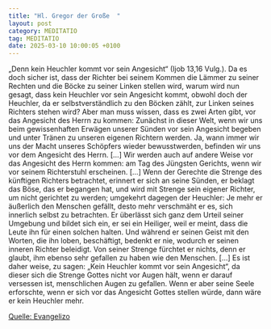 ```yaml
---
title: "Hl. Gregor der Große  "
layout: post
category: MEDITATIO
tag: MEDITATIO
date: 2025-03-10 10:00:05 +0100
---
```

„Denn kein Heuchler kommt vor sein Angesicht“ (Ijob 13,16 Vulg.). Da es doch sicher ist, dass der Richter bei seinem Kommen die Lämmer zu seiner Rechten und die Böcke zu seiner Linken stellen wird, warum wird nun gesagt, dass kein Heuchler vor sein Angesicht kommt, obwohl doch der Heuchler, da er selbstverständlich zu den Böcken zählt, zur Linken seines Richters stehen wird?
Aber man muss wissen, dass es zwei Arten gibt, vor das Angesicht des Herrn zu kommen: Zunächst in dieser Welt, wenn wir uns beim gewissenhaften Erwägen unserer Sünden vor sein Angesicht begeben und unter Tränen zu unseren eigenen Richtern werden.<!--more--> Ja, wann immer wir uns der Macht unseres Schöpfers wieder bewusstwerden, befinden wir uns vor dem Angesicht des Herrn. […]
Wir werden auch auf andere Weise vor das Angesicht des Herrn kommen: am Tag des Jüngsten Gerichts, wenn wir vor seinem Richterstuhl erscheinen. […] Wenn der Gerechte die Strenge des künftigen Richters betrachtet, erinnert er sich an seine Sünden, er beklagt das Böse, das er begangen hat, und wird mit Strenge sein eigener Richter, um nicht gerichtet zu werden; umgekehrt dagegen der Heuchler: Je mehr er äußerlich den Menschen gefällt, desto mehr verschmäht er es, sich innerlich selbst zu betrachten. Er überlässt sich ganz dem Urteil seiner Umgebung und bildet sich ein, er sei ein Heiliger, weil er meint, dass die Leute ihn für einen solchen halten. Und während er seinen Geist mit den Worten, die ihn loben, beschäftigt, bedenkt er nie, wodurch er seinen inneren Richter beleidigt. Von seiner Strenge fürchtet er nichts, denn er glaubt, ihm ebenso sehr gefallen zu haben wie den Menschen. […]
Es ist daher weise, zu sagen: „Kein Heuchler kommt vor sein Angesicht“, da dieser sich die Strenge Gottes nicht vor Augen hält, wenn er darauf versessen ist, menschlichen Augen zu gefallen. Wenn er aber seine Seele erforschte, wenn er sich vor das Angesicht Gottes stellen würde, dann wäre er kein Heuchler mehr.

[Quelle: Evangelizo](https://evangeliumtagfuertag.org/DE/gospel)